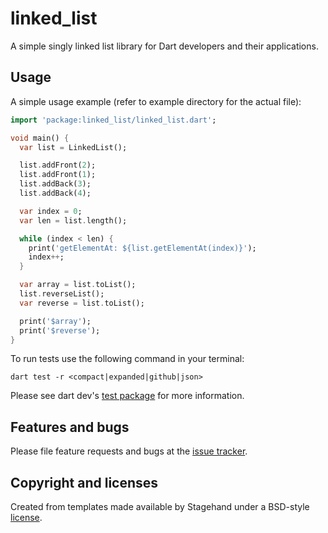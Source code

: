 # linked_list

A simple singly linked list library for Dart developers and their applications.

## Usage

A simple usage example (refer to example directory for the actual file):

```dart
import 'package:linked_list/linked_list.dart';

void main() {
  var list = LinkedList();

  list.addFront(2);
  list.addFront(1);
  list.addBack(3);
  list.addBack(4);

  var index = 0;
  var len = list.length();

  while (index < len) {
    print('getElementAt: ${list.getElementAt(index)}');
    index++;
  }

  var array = list.toList();
  list.reverseList();
  var reverse = list.toList();

  print('$array');
  print('$reverse');
}
```

To run tests use the following command in your terminal:

```
dart test -r <compact|expanded|github|json>
```

Please see dart dev's [test package](https://pub.dev/packages/test) for more
information.

## Features and bugs

Please file feature requests and bugs at the
[issue tracker](https://github.com/massivelivefun/linked_list/issues).

## Copyright and licenses

Created from templates made available by Stagehand under a BSD-style
[license](https://github.com/dart-lang/stagehand/blob/master/LICENSE).
